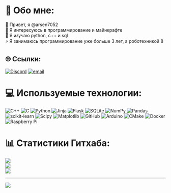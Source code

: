 # 💫 Обо мне:
👋 Привет, я @arsen7052<br>👀 Я интересуюсь в программирование и майнкрафте<br>🌱 Я изучаю python, c++ и sql<br>⚡ Я занимаюсь программирование уже больше 3 лет, а роботехникой 8


## 🌐 Ссылки:
[![Discord](https://img.shields.io/badge/Discord-%237289DA.svg?logo=discord&logoColor=white)](https://discord.gg/arsenia0957) [![email](https://img.shields.io/badge/Email-D14836?logo=gmail&logoColor=white)](mailto:aobukhovsky2507@gmail.com) 

# 💻 Используемые технологии:
![C++](https://img.shields.io/badge/c++-%2300599C.svg?style=for-the-badge&logo=c%2B%2B&logoColor=white) ![C](https://img.shields.io/badge/c-%2300599C.svg?style=for-the-badge&logo=c&logoColor=white) ![Python](https://img.shields.io/badge/python-3670A0?style=for-the-badge&logo=python&logoColor=ffdd54) ![Jinja](https://img.shields.io/badge/jinja-white.svg?style=for-the-badge&logo=jinja&logoColor=black) ![Flask](https://img.shields.io/badge/flask-%23000.svg?style=for-the-badge&logo=flask&logoColor=white) ![SQLite](https://img.shields.io/badge/sqlite-%2307405e.svg?style=for-the-badge&logo=sqlite&logoColor=white) ![NumPy](https://img.shields.io/badge/numpy-%23013243.svg?style=for-the-badge&logo=numpy&logoColor=white) ![Pandas](https://img.shields.io/badge/pandas-%23150458.svg?style=for-the-badge&logo=pandas&logoColor=white) ![scikit-learn](https://img.shields.io/badge/scikit--learn-%23F7931E.svg?style=for-the-badge&logo=scikit-learn&logoColor=white) ![Scipy](https://img.shields.io/badge/SciPy-%230C55A5.svg?style=for-the-badge&logo=scipy&logoColor=%white) ![Matplotlib](https://img.shields.io/badge/Matplotlib-%23ffffff.svg?style=for-the-badge&logo=Matplotlib&logoColor=black) ![GitHub](https://img.shields.io/badge/github-%23121011.svg?style=for-the-badge&logo=github&logoColor=white) ![Arduino](https://img.shields.io/badge/-Arduino-00979D?style=for-the-badge&logo=Arduino&logoColor=white) ![CMake](https://img.shields.io/badge/CMake-%23008FBA.svg?style=for-the-badge&logo=cmake&logoColor=white) ![Docker](https://img.shields.io/badge/docker-%230db7ed.svg?style=for-the-badge&logo=docker&logoColor=white) ![Raspberry Pi](https://img.shields.io/badge/-Raspberry_Pi-C51A4A?style=for-the-badge&logo=Raspberry-Pi)
# 📊 Статистики Гитхаба:
![](https://github-readme-stats.vercel.app/api?username=arsen7052&theme=dark&hide_border=true&include_all_commits=false&count_private=false)<br/>
![](https://nirzak-streak-stats.vercel.app/?user=arsen7052&theme=dark&hide_border=true)<br/>
![](https://github-readme-stats.vercel.app/api/top-langs/?username=arsen7052&theme=dark&hide_border=true&include_all_commits=false&count_private=false&layout=compact)

---
[![](https://visitcount.itsvg.in/api?id=arsen7052&icon=0&color=0)](https://visitcount.itsvg.in)

<!-- Proudly created with GPRM ( https://gprm.itsvg.in ) -->
